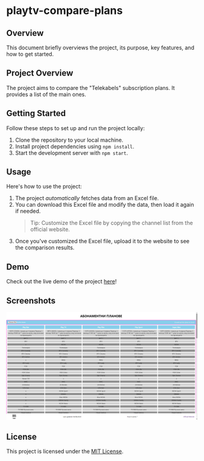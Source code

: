 # playtv-compare-plans

## Overview
This document briefly overviews the project, its purpose, key features, and how to get started.

## Project Overview
The project aims to compare the "Telekabels" subscription plans. It provides a list of the main ones.

## Getting Started
Follow these steps to set up and run the project locally:

1. Clone the repository to your local machine.
2. Install project dependencies using `npm install`.
3. Start the development server with `npm start`.

## Usage
Here's how to use the project:

1. The project *automatically* fetches data from an Excel file.
2. You can download this Excel file and modify the data, then load it again if needed.
   > Tip: Customize the Excel file by copying the channel list from the official website.
3. Once you've customized the Excel file, upload it to the website to see the comparison results.

## Demo
Check out the live demo of the project [here](https://plan-comparison-tplay.web.app/)!

## Screenshots
![Screenshot 1](https://github.com/MitkoDG/playtv-compare-plans/blob/main/public/assets/images/screenshot.png)

## License
This project is licensed under the [MIT License](LICENSE).